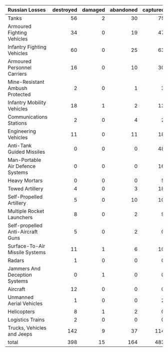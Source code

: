 | Russian Losses                    |   destroyed |   damaged |   abandoned |   captured |   total |
|:----------------------------------|------------:|----------:|------------:|-----------:|--------:|
| Tanks                             |          56 |         2 |          30 |         75 |     163 |
| Armoured Fighting Vehicles        |          34 |         0 |          19 |         47 |     100 |
| Infantry Fighting Vehicles        |          60 |         0 |          25 |         63 |     148 |
| Armoured Personnel Carriers       |          16 |         0 |          10 |         30 |      56 |
| Mine-Resistant Ambush Protected   |           2 |         0 |           1 |          3 |       6 |
| Infantry Mobility Vehicles        |          18 |         1 |           2 |         13 |      34 |
| Communications Stations           |           2 |         0 |           4 |          2 |       8 |
| Engineering Vehicles              |          11 |         0 |          11 |         18 |      40 |
| Anti-Tank Guided Missiles         |           0 |         0 |           0 |         48 |      48 |
| Man-Portable Air Defence Systems  |           0 |         0 |           0 |         16 |      16 |
| Heavy Mortars                     |           0 |         0 |           0 |          5 |       5 |
| Towed Artillery                   |           4 |         0 |           3 |         18 |      25 |
| Self-Propelled Artillery          |           5 |         0 |          10 |         10 |      25 |
| Multiple Rocket Launchers         |           8 |         0 |           2 |          9 |      19 |
| Self-propelled Anti-Aircraft Guns |           5 |         0 |           2 |          0 |       7 |
| Surface-To-Air Missile Systems    |          11 |         1 |           6 |         10 |      28 |
| Radars                            |           1 |         0 |           0 |          0 |       1 |
| Jammers And Deception Systems     |           0 |         1 |           0 |          0 |       1 |
| Aircraft                          |          12 |         0 |           0 |          0 |      12 |
| Unmanned Aerial Vehicles          |           1 |         0 |           0 |          2 |       3 |
| Helicopters                       |           8 |         1 |           2 |          0 |      11 |
| Logistics Trains                  |           2 |         0 |           0 |          0 |       2 |
| Trucks, Vehicles and Jeeps        |         142 |         9 |          37 |        114 |     302 |
| total                             |         398 |        15 |         164 |        483 |    1060 |